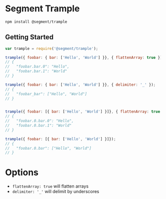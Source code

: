# Segment Trample

```bash
npm install @segment/trample
```

## Getting Started


```js
var trample = require('@segment/trample');

trample({ foobar: { bar: ['Hello', 'World'] }}, { flattenArray: true });
// {
//   "foobar.bar.0": "Hello",
//   "foobar.bar.1": "World"
// }

trample({ foobar: { bar: ['Hello', 'World'] }}, { delimiter: '_' });
// {
//   "foobar_bar": ["Hello", "World"]
// }


trample({ foobar: [{ bar: ['Hello', 'World'] }]}, { flattenArray: true });
// {
//   "foobar.0.bar.0": "Hello",
//   "foobar.0.bar.1": "World"
// }

trample({ foobar: [{ bar: ['Hello', 'World'] }]});
// {
//   "foobar.0.bar": ["Hello", "World"]
// }
```

# Options

* `flattenArray: true` will flatten arrays
* `delimiter: '_'` will delimit by underscores
